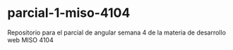 # parcial-1-miso-4104
Repositorio para el parcial de angular semana 4 de la materia de desarrollo web MISO 4104
